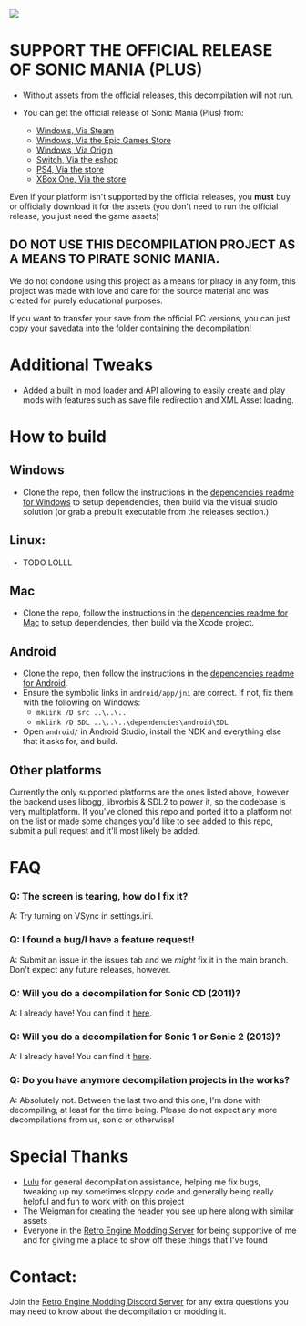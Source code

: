 ![](header.png?raw=true)
# **SUPPORT THE OFFICIAL RELEASE OF SONIC MANIA (PLUS)**
+ Without assets from the official releases, this decompilation will not run.

+ You can get the official release of Sonic Mania (Plus) from:
  * [Windows, Via Steam](https://store.steampowered.com/app/584400/Sonic_Mania/)
  * [Windows, Via the Epic Games Store](https://www.epicgames.com/store/en-US/p/sonic-mania)
  * [Windows, Via Origin](https://www.origin.com/aus/en-us/store/sonic-the-hedgehog/sonic-mania)
  * [Switch, Via the eshop](https://www.nintendo.com/games/detail/sonic-mania-switch/)
  * [PS4, Via the store](https://store.playstation.com/en-au/product/EP0177-CUSA07010_00-SONICMANIA000000/)
  * [XBox One, Via the store](https://www.xbox.com/en-au/games/store/Sonic-Mania/BXH46NQT9W4Q)

Even if your platform isn't supported by the official releases, you **must** buy or officially download it for the assets (you don't need to run the official release, you just need the game assets)

## **DO NOT USE THIS DECOMPILATION PROJECT AS A MEANS TO PIRATE SONIC MANIA.**
We do not condone using this project as a means for piracy in any form, this project was made with love and care for the source material and was created for purely educational purposes.

If you want to transfer your save from the official PC versions, you can just copy your savedata into the folder containing the decompilation!

# Additional Tweaks
* Added a built in mod loader and API allowing to easily create and play mods with features such as save file redirection and XML Asset loading.

# How to build
## Windows
* Clone the repo, then follow the instructions in the [depencencies readme for Windows](./dependencies/windows/dependencies.txt) to setup dependencies, then build via the visual studio solution (or grab a prebuilt executable from the releases section.)

## Linux:
* TODO LOLLL

## Mac
* Clone the repo, follow the instructions in the [depencencies readme for Mac](./dependencies/mac/dependencies.txt) to setup dependencies, then build via the Xcode project.

## Android
* Clone the repo, then follow the instructions in the [depencencies readme for Android](./dependencies/android/dependencies.txt).
* Ensure the symbolic links in `android/app/jni` are correct. If not, fix them with the following on Windows:
  * `mklink /D src ..\..\..`
  * `mklink /D SDL ..\..\..\dependencies\android\SDL`
* Open `android/` in Android Studio, install the NDK and everything else that it asks for, and build.

## Other platforms
Currently the only supported platforms are the ones listed above, however the backend uses libogg, libvorbis & SDL2 to power it, so the codebase is very multiplatform.
If you've cloned this repo and ported it to a platform not on the list or made some changes you'd like to see added to this repo, submit a pull request and it'll most likely be added.

# FAQ
### Q: The screen is tearing, how do I fix it?
A: Try turning on VSync in settings.ini.

### Q: I found a bug/I have a feature request!
A: Submit an issue in the issues tab and we _might_ fix it in the main branch. Don't expect any future releases, however.

### Q: Will you do a decompilation for Sonic CD (2011)?
A: I already have! You can find it [here](https://github.com/Rubberduckycooly/Sonic-CD-11-Decompilation).

### Q: Will you do a decompilation for Sonic 1 or Sonic 2 (2013)?
A: I already have! You can find it [here](https://github.com/Rubberduckycooly/Sonic-1-2-2013-Decompilation).

### Q: Do you have anymore decompilation projects in the works?
A: Absolutely not. Between the last two and this one, I'm done with decompiling, at least for the time being. Please do not expect any more decompilations from us, sonic or otherwise!

# Special Thanks
* [Lulu](https://github.com/MGRich) for general decompilation assistance, helping me fix bugs, tweaking up my sometimes sloppy code and generally being really helpful and fun to work with on this project
* The Weigman for creating the header you see up here along with similar assets
* Everyone in the [Retro Engine Modding Server](https://dc.railgun.works/retroengine) for being supportive of me and for giving me a place to show off these things that I've found

# Contact:
Join the [Retro Engine Modding Discord Server](https://dc.railgun.works/retroengine) for any extra questions you may need to know about the decompilation or modding it.
